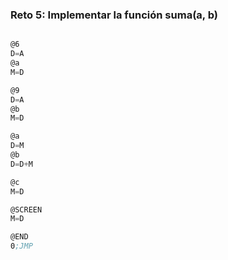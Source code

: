 ### Reto 5: Implementar la función suma(a, b)
 ```asm

@6
D=A
@a
M=D

@9
D=A
@b
M=D

@a
D=M
@b
D=D+M

@c
M=D

@SCREEN
M=D

@END
0;JMP
```